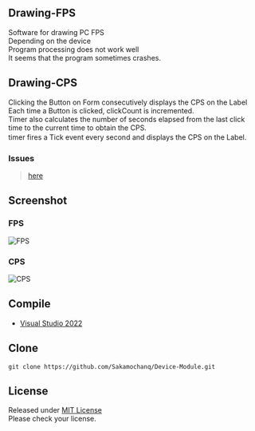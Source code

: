 ## Drawing-FPS
Software for drawing PC FPS  
Depending on the device  
Program processing does not work well  
It seems that the program sometimes crashes.  

## Drawing-CPS
Clicking the Button on Form consecutively displays the CPS on the Label  
Each time a Button is clicked, clickCount is incremented.  
Timer also calculates the number of 
seconds elapsed from the last click time to the current time to obtain the CPS.  
timer fires a Tick event every second and displays the CPS on the Label.　　

### Issues

> [here](https://github.com/Sakamochanq/Drawing-FPS/issues)

## Screenshot

### FPS

<img src="https://github.com/Sakamochanq/Drawing-FPS/blob/master/assets/App.png" alt="FPS">

### CPS

<img src="https://github.com/Sakamochanq/Drawing-FPS/blob/master/assets/App2.png" alt="CPS">

## Compile

* [Visual Studio 2022](https://visualstudio.microsoft.com/ja/vs/whatsnew/)

## Clone

```
git clone https://github.com/Sakamochanq/Device-Module.git
```

## License

Released under [MIT License](https://github.com/Sakamochanq/Drawing-FPS/blob/master/LICENSE)  
Please check your license.
